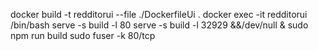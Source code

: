docker build -t redditorui --file ./DockerfileUi .
docker exec -it redditorui /bin/bash
serve -s build -l 80 
serve -s build -l 32929 &&/dev/null &
sudo npm run build
sudo fuser -k 80/tcp